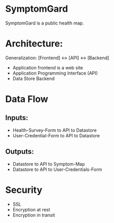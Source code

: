 # SymptomGard
SymptomGard is a public health map.

# Architecture: 
Generalization: [Frontend] <-> [API] <-> [Backend] 
* Application frontend is a web site
* Application Programming Interface (API)
* Data Store Backend

# Data Flow
## Inputs:
* Health-Survey-Form to API to Datastore
* User-Credential-Form to API to Datastore

## Outputs:
* Datastore to API to Symptom-Map
* Datastore to API to User-Credentials-Form

# Security
* SSL
* Encryption at rest
* Encryption in transit
